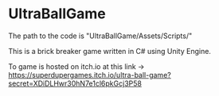 # UltraBallGame

The path to the code is "UltraBallGame/Assets/Scripts/"

This is a brick breaker game written in C# using Unity Engine. 

To game is hosted on itch.io at this link -> https://superdupergames.itch.io/ultra-ball-game?secret=XDiDLHwr30hN7e1cl6pkGcj3P58

